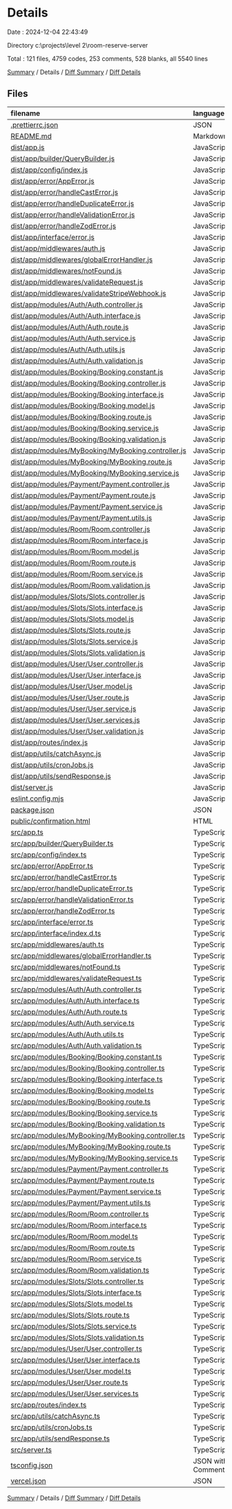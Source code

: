 # Details

Date : 2024-12-04 22:43:49

Directory c:\\projects\\level 2\\room-reserve-server

Total : 121 files,  4759 codes, 253 comments, 528 blanks, all 5540 lines

[Summary](results.md) / Details / [Diff Summary](diff.md) / [Diff Details](diff-details.md)

## Files
| filename | language | code | comment | blank | total |
| :--- | :--- | ---: | ---: | ---: | ---: |
| [.prettierrc.json](/.prettierrc.json) | JSON | 4 | 0 | 0 | 4 |
| [README.md](/README.md) | Markdown | 33 | 0 | 16 | 49 |
| [dist/app.js](/dist/app.js) | JavaScript | 31 | 1 | 1 | 33 |
| [dist/app/builder/QueryBuilder.js](/dist/app/builder/QueryBuilder.js) | JavaScript | 92 | 0 | 1 | 93 |
| [dist/app/config/index.js](/dist/app/config/index.js) | JavaScript | 21 | 0 | 1 | 22 |
| [dist/app/error/AppError.js](/dist/app/error/AppError.js) | JavaScript | 16 | 0 | 1 | 17 |
| [dist/app/error/handleCastError.js](/dist/app/error/handleCastError.js) | JavaScript | 15 | 0 | 1 | 16 |
| [dist/app/error/handleDuplicateError.js](/dist/app/error/handleDuplicateError.js) | JavaScript | 23 | 0 | 1 | 24 |
| [dist/app/error/handleValidationError.js](/dist/app/error/handleValidationError.js) | JavaScript | 17 | 0 | 1 | 18 |
| [dist/app/error/handleZodError.js](/dist/app/error/handleZodError.js) | JavaScript | 17 | 0 | 1 | 18 |
| [dist/app/interface/error.js](/dist/app/interface/error.js) | JavaScript | 2 | 0 | 1 | 3 |
| [dist/app/middlewares/auth.js](/dist/app/middlewares/auth.js) | JavaScript | 56 | 4 | 1 | 61 |
| [dist/app/middlewares/globalErrorHandler.js](/dist/app/middlewares/globalErrorHandler.js) | JavaScript | 71 | 1 | 1 | 73 |
| [dist/app/middlewares/notFound.js](/dist/app/middlewares/notFound.js) | JavaScript | 16 | 1 | 1 | 18 |
| [dist/app/middlewares/validateRequest.js](/dist/app/middlewares/validateRequest.js) | JavaScript | 26 | 1 | 1 | 28 |
| [dist/app/middlewares/validateStripeWebhook.js](/dist/app/middlewares/validateStripeWebhook.js) | JavaScript | 19 | 0 | 1 | 20 |
| [dist/app/modules/Auth/Auth.controller.js](/dist/app/modules/Auth/Auth.controller.js) | JavaScript | 86 | 0 | 1 | 87 |
| [dist/app/modules/Auth/Auth.interface.js](/dist/app/modules/Auth/Auth.interface.js) | JavaScript | 2 | 0 | 1 | 3 |
| [dist/app/modules/Auth/Auth.route.js](/dist/app/modules/Auth/Auth.route.js) | JavaScript | 13 | 0 | 1 | 14 |
| [dist/app/modules/Auth/Auth.service.js](/dist/app/modules/Auth/Auth.service.js) | JavaScript | 82 | 2 | 1 | 85 |
| [dist/app/modules/Auth/Auth.utils.js](/dist/app/modules/Auth/Auth.utils.js) | JavaScript | 17 | 0 | 1 | 18 |
| [dist/app/modules/Auth/Auth.validation.js](/dist/app/modules/Auth/Auth.validation.js) | JavaScript | 32 | 0 | 1 | 33 |
| [dist/app/modules/Booking/Booking.constant.js](/dist/app/modules/Booking/Booking.constant.js) | JavaScript | 8 | 0 | 1 | 9 |
| [dist/app/modules/Booking/Booking.controller.js](/dist/app/modules/Booking/Booking.controller.js) | JavaScript | 130 | 0 | 1 | 131 |
| [dist/app/modules/Booking/Booking.interface.js](/dist/app/modules/Booking/Booking.interface.js) | JavaScript | 2 | 0 | 1 | 3 |
| [dist/app/modules/Booking/Booking.model.js](/dist/app/modules/Booking/Booking.model.js) | JavaScript | 40 | 0 | 1 | 41 |
| [dist/app/modules/Booking/Booking.route.js](/dist/app/modules/Booking/Booking.route.js) | JavaScript | 23 | 0 | 1 | 24 |
| [dist/app/modules/Booking/Booking.service.js](/dist/app/modules/Booking/Booking.service.js) | JavaScript | 300 | 23 | 1 | 324 |
| [dist/app/modules/Booking/Booking.validation.js](/dist/app/modules/Booking/Booking.validation.js) | JavaScript | 43 | 0 | 1 | 44 |
| [dist/app/modules/MyBooking/MyBooking.controller.js](/dist/app/modules/MyBooking/MyBooking.controller.js) | JavaScript | 31 | 0 | 1 | 32 |
| [dist/app/modules/MyBooking/MyBooking.route.js](/dist/app/modules/MyBooking/MyBooking.route.js) | JavaScript | 12 | 0 | 1 | 13 |
| [dist/app/modules/MyBooking/MyBooking.service.js](/dist/app/modules/MyBooking/MyBooking.service.js) | JavaScript | 36 | 1 | 1 | 38 |
| [dist/app/modules/Payment/Payment.controller.js](/dist/app/modules/Payment/Payment.controller.js) | JavaScript | 55 | 0 | 1 | 56 |
| [dist/app/modules/Payment/Payment.route.js](/dist/app/modules/Payment/Payment.route.js) | JavaScript | 13 | 1 | 1 | 15 |
| [dist/app/modules/Payment/Payment.service.js](/dist/app/modules/Payment/Payment.service.js) | JavaScript | 37 | 3 | 1 | 41 |
| [dist/app/modules/Payment/Payment.utils.js](/dist/app/modules/Payment/Payment.utils.js) | JavaScript | 66 | 0 | 1 | 67 |
| [dist/app/modules/Room/Room.controller.js](/dist/app/modules/Room/Room.controller.js) | JavaScript | 75 | 0 | 1 | 76 |
| [dist/app/modules/Room/Room.interface.js](/dist/app/modules/Room/Room.interface.js) | JavaScript | 2 | 0 | 1 | 3 |
| [dist/app/modules/Room/Room.model.js](/dist/app/modules/Room/Room.model.js) | JavaScript | 46 | 9 | 1 | 56 |
| [dist/app/modules/Room/Room.route.js](/dist/app/modules/Room/Room.route.js) | JavaScript | 18 | 0 | 1 | 19 |
| [dist/app/modules/Room/Room.service.js](/dist/app/modules/Room/Room.service.js) | JavaScript | 75 | 2 | 1 | 78 |
| [dist/app/modules/Room/Room.validation.js](/dist/app/modules/Room/Room.validation.js) | JavaScript | 30 | 0 | 1 | 31 |
| [dist/app/modules/Slots/Slots.controller.js](/dist/app/modules/Slots/Slots.controller.js) | JavaScript | 64 | 0 | 1 | 65 |
| [dist/app/modules/Slots/Slots.interface.js](/dist/app/modules/Slots/Slots.interface.js) | JavaScript | 2 | 0 | 1 | 3 |
| [dist/app/modules/Slots/Slots.model.js](/dist/app/modules/Slots/Slots.model.js) | JavaScript | 59 | 5 | 1 | 65 |
| [dist/app/modules/Slots/Slots.route.js](/dist/app/modules/Slots/Slots.route.js) | JavaScript | 17 | 0 | 1 | 18 |
| [dist/app/modules/Slots/Slots.service.js](/dist/app/modules/Slots/Slots.service.js) | JavaScript | 115 | 14 | 1 | 130 |
| [dist/app/modules/Slots/Slots.validation.js](/dist/app/modules/Slots/Slots.validation.js) | JavaScript | 42 | 0 | 1 | 43 |
| [dist/app/modules/User/User.controller.js](/dist/app/modules/User/User.controller.js) | JavaScript | 54 | 0 | 1 | 55 |
| [dist/app/modules/User/User.interface.js](/dist/app/modules/User/User.interface.js) | JavaScript | 2 | 0 | 1 | 3 |
| [dist/app/modules/User/User.model.js](/dist/app/modules/User/User.model.js) | JavaScript | 85 | 7 | 1 | 93 |
| [dist/app/modules/User/User.route.js](/dist/app/modules/User/User.route.js) | JavaScript | 14 | 0 | 1 | 15 |
| [dist/app/modules/User/User.service.js](/dist/app/modules/User/User.service.js) | JavaScript | 45 | 0 | 1 | 46 |
| [dist/app/modules/User/User.services.js](/dist/app/modules/User/User.services.js) | JavaScript | 36 | 0 | 1 | 37 |
| [dist/app/modules/User/User.validation.js](/dist/app/modules/User/User.validation.js) | JavaScript | 24 | 0 | 1 | 25 |
| [dist/app/routes/index.js](/dist/app/routes/index.js) | JavaScript | 46 | 0 | 1 | 47 |
| [dist/app/utils/catchAsync.js](/dist/app/utils/catchAsync.js) | JavaScript | 8 | 0 | 1 | 9 |
| [dist/app/utils/cronJobs.js](/dist/app/utils/cronJobs.js) | JavaScript | 43 | 2 | 1 | 46 |
| [dist/app/utils/sendResponse.js](/dist/app/utils/sendResponse.js) | JavaScript | 13 | 0 | 1 | 14 |
| [dist/server.js](/dist/server.js) | JavaScript | 51 | 0 | 1 | 52 |
| [eslint.config.mjs](/eslint.config.mjs) | JavaScript | 36 | 0 | 1 | 37 |
| [package.json](/package.json) | JSON | 51 | 0 | 1 | 52 |
| [public/confirmation.html](/public/confirmation.html) | HTML | 67 | 0 | 1 | 68 |
| [src/app.ts](/src/app.ts) | TypeScript | 28 | 1 | 7 | 36 |
| [src/app/builder/QueryBuilder.ts](/src/app/builder/QueryBuilder.ts) | TypeScript | 81 | 0 | 19 | 100 |
| [src/app/config/index.ts](/src/app/config/index.ts) | TypeScript | 16 | 0 | 2 | 18 |
| [src/app/error/AppError.ts](/src/app/error/AppError.ts) | TypeScript | 13 | 0 | 3 | 16 |
| [src/app/error/handleCastError.ts](/src/app/error/handleCastError.ts) | TypeScript | 15 | 0 | 4 | 19 |
| [src/app/error/handleDuplicateError.ts](/src/app/error/handleDuplicateError.ts) | TypeScript | 22 | 1 | 6 | 29 |
| [src/app/error/handleValidationError.ts](/src/app/error/handleValidationError.ts) | TypeScript | 21 | 0 | 7 | 28 |
| [src/app/error/handleZodError.ts](/src/app/error/handleZodError.ts) | TypeScript | 17 | 0 | 5 | 22 |
| [src/app/interface/error.ts](/src/app/interface/error.ts) | TypeScript | 9 | 0 | 1 | 10 |
| [src/app/interface/index.d.ts](/src/app/interface/index.d.ts) | TypeScript | 8 | 0 | 1 | 9 |
| [src/app/middlewares/auth.ts](/src/app/middlewares/auth.ts) | TypeScript | 45 | 5 | 10 | 60 |
| [src/app/middlewares/globalErrorHandler.ts](/src/app/middlewares/globalErrorHandler.ts) | TypeScript | 63 | 3 | 6 | 72 |
| [src/app/middlewares/notFound.ts](/src/app/middlewares/notFound.ts) | TypeScript | 12 | 3 | 3 | 18 |
| [src/app/middlewares/validateRequest.ts](/src/app/middlewares/validateRequest.ts) | TypeScript | 12 | 1 | 2 | 15 |
| [src/app/modules/Auth/Auth.controller.ts](/src/app/modules/Auth/Auth.controller.ts) | TypeScript | 71 | 0 | 12 | 83 |
| [src/app/modules/Auth/Auth.interface.ts](/src/app/modules/Auth/Auth.interface.ts) | TypeScript | 4 | 0 | 7 | 11 |
| [src/app/modules/Auth/Auth.route.ts](/src/app/modules/Auth/Auth.route.ts) | TypeScript | 14 | 0 | 4 | 18 |
| [src/app/modules/Auth/Auth.service.ts](/src/app/modules/Auth/Auth.service.ts) | TypeScript | 92 | 2 | 19 | 113 |
| [src/app/modules/Auth/Auth.utils.ts](/src/app/modules/Auth/Auth.utils.ts) | TypeScript | 13 | 0 | 3 | 16 |
| [src/app/modules/Auth/Auth.validation.ts](/src/app/modules/Auth/Auth.validation.ts) | TypeScript | 29 | 0 | 5 | 34 |
| [src/app/modules/Booking/Booking.constant.ts](/src/app/modules/Booking/Booking.constant.ts) | TypeScript | 5 | 0 | 0 | 5 |
| [src/app/modules/Booking/Booking.controller.ts](/src/app/modules/Booking/Booking.controller.ts) | TypeScript | 115 | 0 | 16 | 131 |
| [src/app/modules/Booking/Booking.interface.ts](/src/app/modules/Booking/Booking.interface.ts) | TypeScript | 21 | 1 | 3 | 25 |
| [src/app/modules/Booking/Booking.model.ts](/src/app/modules/Booking/Booking.model.ts) | TypeScript | 27 | 0 | 6 | 33 |
| [src/app/modules/Booking/Booking.route.ts](/src/app/modules/Booking/Booking.route.ts) | TypeScript | 33 | 0 | 4 | 37 |
| [src/app/modules/Booking/Booking.service.ts](/src/app/modules/Booking/Booking.service.ts) | TypeScript | 332 | 23 | 76 | 431 |
| [src/app/modules/Booking/Booking.validation.ts](/src/app/modules/Booking/Booking.validation.ts) | TypeScript | 46 | 0 | 3 | 49 |
| [src/app/modules/MyBooking/MyBooking.controller.ts](/src/app/modules/MyBooking/MyBooking.controller.ts) | TypeScript | 16 | 0 | 4 | 20 |
| [src/app/modules/MyBooking/MyBooking.route.ts](/src/app/modules/MyBooking/MyBooking.route.ts) | TypeScript | 6 | 0 | 4 | 10 |
| [src/app/modules/MyBooking/MyBooking.service.ts](/src/app/modules/MyBooking/MyBooking.service.ts) | TypeScript | 27 | 1 | 7 | 35 |
| [src/app/modules/Payment/Payment.controller.ts](/src/app/modules/Payment/Payment.controller.ts) | TypeScript | 47 | 0 | 9 | 56 |
| [src/app/modules/Payment/Payment.route.ts](/src/app/modules/Payment/Payment.route.ts) | TypeScript | 11 | 1 | 4 | 16 |
| [src/app/modules/Payment/Payment.service.ts](/src/app/modules/Payment/Payment.service.ts) | TypeScript | 27 | 3 | 8 | 38 |
| [src/app/modules/Payment/Payment.utils.ts](/src/app/modules/Payment/Payment.utils.ts) | TypeScript | 47 | 0 | 4 | 51 |
| [src/app/modules/Room/Room.controller.ts](/src/app/modules/Room/Room.controller.ts) | TypeScript | 60 | 0 | 14 | 74 |
| [src/app/modules/Room/Room.interface.ts](/src/app/modules/Room/Room.interface.ts) | TypeScript | 16 | 1 | 3 | 20 |
| [src/app/modules/Room/Room.model.ts](/src/app/modules/Room/Room.model.ts) | TypeScript | 29 | 9 | 7 | 45 |
| [src/app/modules/Room/Room.route.ts](/src/app/modules/Room/Room.route.ts) | TypeScript | 12 | 0 | 4 | 16 |
| [src/app/modules/Room/Room.service.ts](/src/app/modules/Room/Room.service.ts) | TypeScript | 65 | 2 | 15 | 82 |
| [src/app/modules/Room/Room.validation.ts](/src/app/modules/Room/Room.validation.ts) | TypeScript | 27 | 0 | 4 | 31 |
| [src/app/modules/Slots/Slots.controller.ts](/src/app/modules/Slots/Slots.controller.ts) | TypeScript | 49 | 0 | 11 | 60 |
| [src/app/modules/Slots/Slots.interface.ts](/src/app/modules/Slots/Slots.interface.ts) | TypeScript | 18 | 1 | 4 | 23 |
| [src/app/modules/Slots/Slots.model.ts](/src/app/modules/Slots/Slots.model.ts) | TypeScript | 43 | 5 | 17 | 65 |
| [src/app/modules/Slots/Slots.route.ts](/src/app/modules/Slots/Slots.route.ts) | TypeScript | 11 | 0 | 4 | 15 |
| [src/app/modules/Slots/Slots.service.ts](/src/app/modules/Slots/Slots.service.ts) | TypeScript | 117 | 14 | 29 | 160 |
| [src/app/modules/Slots/Slots.validation.ts](/src/app/modules/Slots/Slots.validation.ts) | TypeScript | 57 | 0 | 3 | 60 |
| [src/app/modules/User/User.controller.ts](/src/app/modules/User/User.controller.ts) | TypeScript | 39 | 0 | 6 | 45 |
| [src/app/modules/User/User.interface.ts](/src/app/modules/User/User.interface.ts) | TypeScript | 18 | 1 | 4 | 23 |
| [src/app/modules/User/User.model.ts](/src/app/modules/User/User.model.ts) | TypeScript | 56 | 7 | 8 | 71 |
| [src/app/modules/User/User.route.ts](/src/app/modules/User/User.route.ts) | TypeScript | 8 | 0 | 3 | 11 |
| [src/app/modules/User/User.services.ts](/src/app/modules/User/User.services.ts) | TypeScript | 25 | 0 | 9 | 34 |
| [src/app/routes/index.ts](/src/app/routes/index.ts) | TypeScript | 41 | 0 | 5 | 46 |
| [src/app/utils/catchAsync.ts](/src/app/utils/catchAsync.ts) | TypeScript | 7 | 0 | 3 | 10 |
| [src/app/utils/cronJobs.ts](/src/app/utils/cronJobs.ts) | TypeScript | 26 | 2 | 4 | 32 |
| [src/app/utils/sendResponse.ts](/src/app/utils/sendResponse.ts) | TypeScript | 20 | 0 | 4 | 24 |
| [src/server.ts](/src/server.ts) | TypeScript | 34 | 0 | 7 | 41 |
| [tsconfig.json](/tsconfig.json) | JSON with Comments | 14 | 89 | 9 | 112 |
| [vercel.json](/vercel.json) | JSON | 15 | 0 | 0 | 15 |

[Summary](results.md) / Details / [Diff Summary](diff.md) / [Diff Details](diff-details.md)